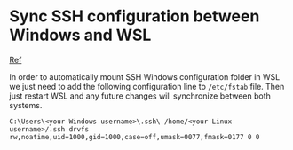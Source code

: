 # Sync SSH configuration between Windows and WSL

[Ref](https://superuser.com/a/1700535/1796680)

In order to automatically mount SSH Windows configuration folder in WSL we just need to add the following configuration line to `/etc/fstab` file.
Then just restart WSL and any future changes will synchronize between both systems. 

```
C:\Users\<your Windows username>\.ssh\ /home/<your Linux username>/.ssh drvfs rw,noatime,uid=1000,gid=1000,case=off,umask=0077,fmask=0177 0 0
```